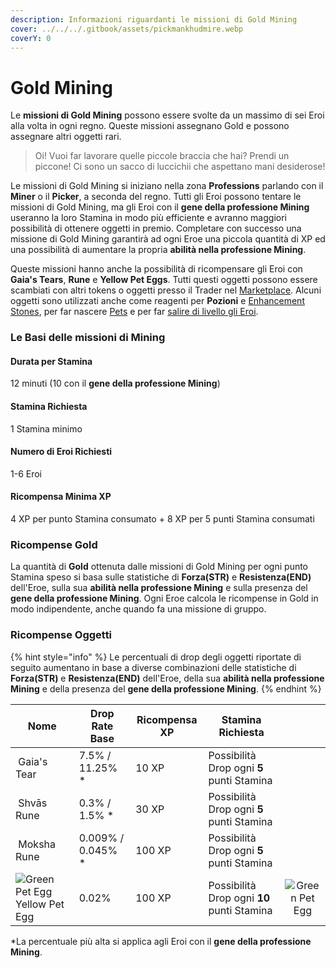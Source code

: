 ```yaml
---
description: Informazioni riguardanti le missioni di Gold Mining
cover: ../../../.gitbook/assets/pickmankhudmire.webp
coverY: 0
---
```


# Gold Mining

Le **missioni di Gold Mining** possono essere svolte da un massimo di sei Eroi alla volta in ogni regno. Queste missioni assegnano Gold e possono assegnare altri oggetti rari.

> Oi! Vuoi far lavorare quelle piccole braccia che hai? Prendi un piccone! Ci sono un sacco di luccichii che aspettano mani desiderose!

Le missioni di Gold Mining si iniziano nella zona **Professions** parlando con il **Miner** o il **Picker**, a seconda del regno. Tutti gli Eroi possono tentare le missioni di Gold Mining, ma gli Eroi con il **gene della professione Mining** useranno la loro Stamina in modo più efficiente e avranno maggiori possibilità di ottenere oggetti in premio. Completare con successo una missione di Gold Mining garantirà ad ogni Eroe una piccola quantità di XP ed una possibilità di aumentare la propria **abilità nella professione Mining**.

Queste missioni hanno anche la possibilità di ricompensare gli Eroi con **Gaia's Tears**, **Rune** e **Yellow Pet Eggs**. Tutti questi oggetti possono essere scambiati con altri tokens o oggetti presso il Trader nel [Marketplace](../marketplace.md). Alcuni oggetti sono utilizzati anche come reagenti per **Pozioni** e [Enhancement Stones](../heroes/enhancement-stones.md), per far nascere [Pets](../heroes/pets.md) e per far [salire di livello gli Eroi](../heroes/leveling.md).

### Le Basi delle missioni di Mining

#### Durata per Stamina

12 minuti (10 con il **gene della professione Mining**)

#### Stamina Richiesta

1 Stamina minimo

#### Numero di Eroi Richiesti

1-6 Eroi

#### Ricompensa Minima XP

4 XP per punto Stamina consumato + 8 XP per 5 punti Stamina consumati

### **Ricompense Gold**

La quantità di **Gold** ottenuta dalle missioni di Gold Mining per ogni punto Stamina speso si basa sulle statistiche di **Forza(STR)** e **Resistenza(END)** dell'Eroe, sulla sua **abilità nella professione Mining** e sulla presenza del **gene della professione Mining**. Ogni Eroe calcola le ricompense in Gold in modo indipendente, anche quando fa una missione di gruppo.

### Ricompense Oggetti

{% hint style="info" %}
Le percentuali di drop degli oggetti riportate di seguito aumentano in base a diverse combinazioni delle statistiche di **Forza(STR)** e **Resistenza(END)** dell'Eroe, della sua **abilità nella professione Mining** e della presenza del **gene della professione Mining**.
{% endhint %}

<table><thead><tr><th>Nome</th><th>Drop Rate Base</th><th>Ricompensa XP</th><th>Stamina Richiesta</th><th data-hidden align="center"> </th></tr></thead><tbody><tr><td><img src="https://defi-kingdoms.b-cdn.net/art-assets/items/gaias-tear.png" alt="" data-size="original"> Gaia's Tear</td><td>7.5% / 11.25% *</td><td>10 XP</td><td>Possibilità Drop ogni <strong>5</strong> punti Stamina</td><td align="center"></td></tr><tr><td><img src="https://defi-kingdoms.b-cdn.net/art-assets/items/shvas-rune.gif" alt=""> Shvās Rune</td><td>0.3% / 1.5% *</td><td>30 XP</td><td>Possibilità Drop ogni <strong>5</strong> punti Stamina</td><td align="center"></td></tr><tr><td><img src="https://defi-kingdoms.b-cdn.net/art-assets/items/moksha-rune.gif" alt=""> Moksha Rune</td><td>0.009% / 0.045% *</td><td>100 XP</td><td>Possibilità Drop ogni <strong>5</strong> punti Stamina</td><td align="center"></td></tr><tr><td><img src="https://defi-kingdoms.b-cdn.net/art-assets/items/pet-egg-yellow.png" alt="Green Pet Egg"> Yellow Pet Egg</td><td>0.02%</td><td>100 XP</td><td>Possibilità Drop ogni <strong>10</strong> punti Stamina</td><td align="center"><img src="https://defi-kingdoms.b-cdn.net/art-assets/items/pet-egg-green.png" alt="Green Pet Egg"></td></tr></tbody></table>

\*La percentuale più alta si applica agli Eroi con il **gene della professione Mining**.
